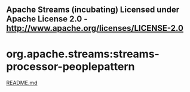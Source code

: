 Apache Streams (incubating)
Licensed under Apache License 2.0 - http://www.apache.org/licenses/LICENSE-2.0
--------------------------------------------------------------------------------

org.apache.streams:streams-processor-peoplepattern
===========================================

[README.md](src/site/markdown/index.md "README")

